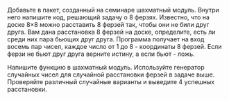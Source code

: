 
Добавьте в пакет, созданный на семинаре шахматный модуль. Внутри него напишите код, 
решающий задачу о 8 ферзях. Известно, что на доске 8×8 можно расставить 8 ферзей так, 
чтобы они не били друг друга. Вам дана расстановка 8 ферзей на доске, определите, 
есть ли среди них пара бьющих друг друга. Программа получает на вход восемь пар чисел, 
каждое число от 1 до 8 - координаты 8 ферзей. Если ферзи не бьют друг друга верните истину,
а если бьют - ложь.

Напишите функцию в шахматный модуль. Используйте генератор случайных чисел для случайной 
расстановки ферзей в задаче выше. Проверяйте различный случайные  варианты и выведите 4 
успешных расстановки.
